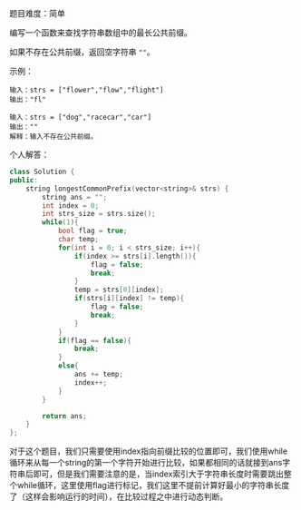 
题目难度：简单

编写一个函数来查找字符串数组中的最长公共前缀。

如果不存在公共前缀，返回空字符串 `""`。

示例：
```
输入：strs = ["flower","flow","flight"]
输出："fl"

输入：strs = ["dog","racecar","car"]
输出：""
解释：输入不存在公共前缀。
```

个人解答：
```C++
class Solution {
public:
    string longestCommonPrefix(vector<string>& strs) {
        string ans = "";
        int index = 0;
        int strs_size = strs.size();
        while(1){
            bool flag = true;
            char temp;
            for(int i = 0; i < strs_size; i++){
                if(index >= strs[i].length()){
                    flag = false;
                    break;
                }
                temp = strs[0][index];
                if(strs[i][index] != temp){
                    flag = false;
                    break;
                }
            }
            if(flag == false){
                break;
            }
            else{
                ans += temp;
                index++;
            }
        }

        return ans;
    }
};
```

对于这个题目，我们只需要使用index指向前缀比较的位置即可，我们使用while循环来从每一个string的第一个字符开始进行比较，如果都相同的话就接到ans字符串后即可，但是我们需要注意的是，当index索引大于字符串长度时需要跳出整个while循环，这里使用flag进行标记，我们这里不提前计算好最小的字符串长度了（这样会影响运行的时间），在比较过程之中进行动态判断。